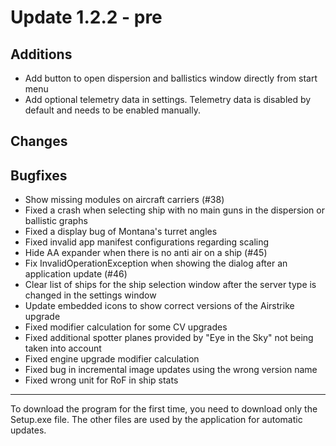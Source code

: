 # Update 1.2.2 - pre

## Additions
- Add button to open dispersion and ballistics window directly from start menu
- Add optional telemetry data in settings. Telemetry data is disabled by default and needs to be enabled manually.

## Changes


## Bugfixes
- Show missing modules on aircraft carriers (#38)
- Fixed a crash when selecting ship with no main guns in the dispersion or ballistic graphs
- Fixed a display bug of Montana's turret angles
- Fixed invalid app manifest configurations regarding scaling
- Hide AA expander when there is no anti air on a ship (#45)
- Fix InvalidOperationException when showing the dialog after an application update (#46)
- Clear list of ships for the ship selection window after the server type is changed in the settings window
- Update embedded icons to show correct versions of the Airstrike upgrade
- Fixed modifier calculation for some CV upgrades
- Fixed additional spotter planes provided by "Eye in the Sky" not being taken into account
- Fixed engine upgrade modifier calculation
- Fixed bug in incremental image updates using the wrong version name
- Fixed wrong unit for RoF in ship stats
___
To download the program for the first time, you need to download only the Setup.exe file. The other files are used by the application for automatic updates.

